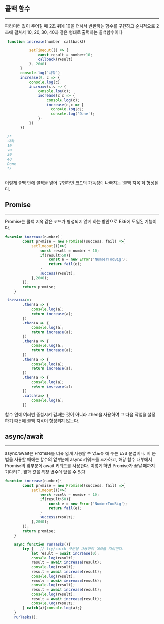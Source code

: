 ## 콜백 함수
---
파라미터 값이 주어질 때 2초 뒤에 10을 더해서 반환하는 함수를 구현하고 순차적으로 2초에 걸쳐서 10, 20, 30, 40과 같은 형태로 출력하는 콜백함수이다.

```javascript
 function increase(number, callback){

           setTimeout(() => {
               const result = number+10;
               callback(result)
           }, 2000)
       }
       console.log(`시작`);
       increase(0, c => {
           console.log(c);
           increase(c,c => {
               console.log(c);
               increase(c,c => {
                   console.log(c);
                   increase(c,c => {
                     console.log(c);
                     console.log('Done');
               })
           })
       })
         
 /*
 시작
 10
 20
 30
 40
 Done
 */
         
```
이렇게 콜백 안에 콜백을 넣어 구현하면 코드의 가독성이 나빠지는 '콜백 지옥'이 형성된다.

## Promise
---
Promise는 콜백 지옥 같은 코드가 형성되지 않게 하는 방안으로 ES6에 도입된 기능이다.

```javascript
function increase(number){
        const promise = new Promise((success, fail) =>{
            setTimeout(()=>{
                const result = number + 10;
                if(result>50){
                    const e = new Error('NumberTooBig');
                    return fail(e);
                }
                success(result);
            },2000);
        });
        return promise;
    }

 increase(0)
        .then(a => {
            console.log(a);
            return increase(a);
        })
        .then(a => {
            console.log(a);
            return increase(a);
        })
        .then(a => {
            console.log(a);
            return increase(a);
        })
        .then(a => {
            console.log(a);
            return increase(a);
        })
        .then(a => {
            console.log(a);
            return increase(a);
        })
        .catch(a=> {
            console.log(a);
        })
```
함수 안에 여러번 중첩시켜 감싸는 것이 아니라 .then을 사용하여 그 다음 작업을 설정하기 때문에 콜백 지옥이 형성되지 않는다.

## async/await
---
async/await은 Promise를 더욱 쉽게 사용할 수 있도록 해 주는 ES8 문법이다. 이 문법을 사용할 때에는 함수의 앞부분에 async 키워드를 추가하고, 해당 함수 내부에서 Promise의 앞부분에 await 키워드를 사용한다. 이렇게 하면 Promise가 끝날 때까지 기다리고, 결과 값을 특정 변수에 담을 수 있다.

```javascript
function increase(number){
        const promise = new Promise((success, fail) =>{
            setTimeout(()=>{
                const result = number + 10;
                if(result>50){
                    const e = new Error('NumberTooBig');
                    return fail(e);
                }
                success(result);
            },2000);
        });
        return promise;
    }

    async function runTasks(){
        try {   // try/catch 구문을 사용하여 에러를 처리한다.
            let result = await increase(0);
            console.log(result);
            result = await increase(result);
            console.log(result);
            result = await increase(result);
            console.log(result);
            result = await increase(result);
            console.log(result);
            result = await increase(result);
            console.log(result);
            result = await increase(result);
            console.log(result);
        } catch(a){console.log(a);}
    }
    runTasks();
```